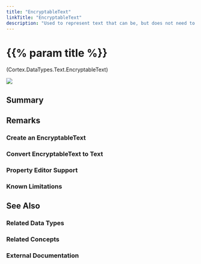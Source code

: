 ```yaml
---
title: "EncryptableText"
linkTitle: "EncryptableText"
description: "Used to represent text that can be, but does not need to be encrypted."
---
```


# {{% param title %}}

<p class="namespace">(Cortex.DataTypes.Text.EncryptableText)</p>

<img src="/images/work-in-progress.jpg">

## Summary

## Remarks

### Create an EncryptableText

### Convert EncryptableText to Text

### Property Editor Support

### Known Limitations

## See Also

### Related Data Types

### Related Concepts

### External Documentation
